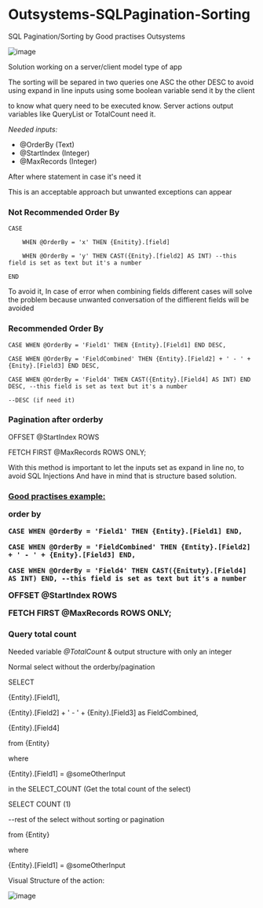 # Outsystems-SQLPagination-Sorting
SQL Pagination/Sorting by Good practises Outsystems

 ![image](https://github.com/user-attachments/assets/bb8201ca-a84b-4282-8a74-b0b60b471698)


Solution working on a server/client model type of app


The sorting will be separed in two queries one ASC the other DESC to avoid using expand in line inputs using some boolean variable send it by the client

to know what query need to be executed know.
Server actions output variables like QueryList or TotalCount need it.

 

<i>Needed inputs:</i>
<ul>
 <li>@OrderBy  (Text)</li>
 <li>@StartIndex (Integer)</li>
 <li>@MaxRecords (Integer)</li>
</ul>

After where statement in case it's need it

 

This is an acceptable approach but unwanted exceptions can appear

<h3>Not Recommended Order By</h3>

    CASE

        WHEN @OrderBy = 'x' THEN {Enitity}.[field]

        WHEN @OrderBy = 'y' THEN CAST({Enity}.[field2] AS INT) --this field is set as text but it's a number

    END

 

To avoid it, In case of error when combining fields different cases will solve the problem because unwanted conversation of the diffierent fields will be avoided

 

<H3>Recommended Order By</H3>

    CASE WHEN @OrderBy = 'Field1' THEN {Entity}.[Field1] END DESC,

    CASE WHEN @OrderBy = 'FieldCombined' THEN {Entity}.[Field2] + ' - ' + {Enity}.[Field3] END DESC,

    CASE WHEN @OrderBy = 'Field4' THEN CAST({Entity}.[Field4] AS INT) END DESC, --this field is set as text but it's a number

    --DESC (if need it)          

<h3>Pagination after orderby</h3>

OFFSET @StartIndex ROWS

FETCH FIRST @MaxRecords ROWS ONLY;

 

With this method is important to let the inputs set as expand in line no, to avoid SQL Injections
And have in mind that is structure based solution.

 

<h3><u>Good practises example:</u></3>

order by

    CASE WHEN @OrderBy = 'Field1' THEN {Entity}.[Field1] END,

    CASE WHEN @OrderBy = 'FieldCombined' THEN {Entity}.[Field2] + ' - ' + {Enity}.[Field3] END,

    CASE WHEN @OrderBy = 'Field4' THEN CAST({Enituty}.[Field4] AS INT) END, --this field is set as text but it's a number

OFFSET @StartIndex ROWS

FETCH FIRST @MaxRecords ROWS ONLY;

 

<h3> Query total count </h3>

Needed variable <i>@TotalCount</i> & output structure with only an integer

 
Normal select without the orderby/pagination

SELECT

{Entity}.[Field1],

{Entity}.[Field2] + ' - ' + {Enity}.[Field3] as FieldCombined,

{Entity}.[Field4]

from {Entity}

where

{Entity}.[Field1] = @someOtherInput

 

in the SELECT_COUNT (Get the total count of the select)

SELECT COUNT (1)

--rest of the select without sorting or pagination

from {Entity}

where

{Entity}.[Field1] = @someOtherInput

 

Visual Structure of the action:


![image](https://github.com/user-attachments/assets/56ba637c-4961-47ea-8e4b-ae4adb6efba7)




